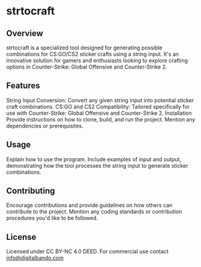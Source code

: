 # strtocraft

## Overview
strtocraft is a specialized tool designed for generating possible combinations for CS:GO/CS2 sticker crafts using a string input. It's an innovative solution for gamers and enthusiasts looking to explore crafting options in Counter-Strike: Global Offensive and Counter-Strike 2.

## Features
String Input Conversion: Convert any given string input into potential sticker craft combinations.
CS:GO and CS2 Compatibility: Tailored specifically for use with Counter-Strike: Global Offensive and Counter-Strike 2.
Installation
Provide instructions on how to clone, build, and run the project. Mention any dependencies or prerequisites.

## Usage
Explain how to use the program. Include examples of input and output, demonstrating how the tool processes the string input to generate sticker combinations.

## Contributing
Encourage contributions and provide guidelines on how others can contribute to the project. Mention any coding standards or contribution procedures you'd like to be followed.

## License
Licensed under CC BY-NC 4.0 DEED. For commercial use contact info@digitalbando.com

